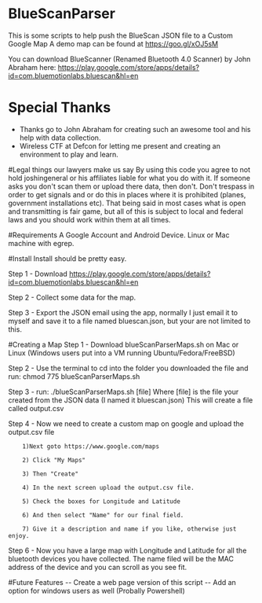 # BlueScanParser
This is some scripts to help push the BlueScan JSON file to a Custom Google Map
A demo map can be found at https://goo.gl/xOJ5sM

You can download BlueScanner (Renamed Bluetooth 4.0 Scanner) by John Abraham here: https://play.google.com/store/apps/details?id=com.bluemotionlabs.bluescan&hl=en

# Special Thanks
- Thanks go to John Abraham for creating such an awesome tool and his help with data collection. 
- Wireless CTF at Defcon for letting me present and creating an environment to play and learn.

#Legal things our lawyers make us say
By using this code you agree to not hold joshingeneral or his affiliates liable for what you do with it. If someone asks you don't scan them or upload there data, then don't. Don't trespass  in order to get signals and or do this in places where it is prohibited (planes, government installations etc). That being said in most cases what is open and transmitting is fair game, but all of this is subject to local and federal laws and you should work within them at all times. 

#Requirements
A Google Account and Android Device.
Linux or Mac machine with egrep.

#Install
Install should be pretty easy. 

Step 1 - Download https://play.google.com/store/apps/details?id=com.bluemotionlabs.bluescan&hl=en

Step 2 - Collect some data for the map. 

Step 3 - Export the JSON email using the app, normally I just email it to myself and save it to a file named bluescan.json, but your are not limited to this.

#Creating a Map
Step 1 - Download blueScanParserMaps.sh on Mac or Linux (Windows users put into a VM running Ubuntu/Fedora/FreeBSD)

Step 2 - Use the terminal to cd into the folder you downloaded the file and run:
         chmod 775 blueScanParserMaps.sh 

Step 3 - run:
        ./blueScanParserMaps.sh [file]
        Where [file] is the file your created from the JSON data (I named it bluescan.json)
        This will create a file called output.csv
        
Step 4 - Now we need to create a custom map on google and upload the output.csv file

        1)Next goto https://www.google.com/maps
        
        2) Click "My Maps"
        
        3) Then "Create"
        
        4) In the next screen upload the output.csv file.
        
        5) Check the boxes for Longitude and Latitude
        
        6) And then select "Name" for our final field.
        
        7) Give it a description and name if you like, otherwise just enjoy.
        
Step 6 - Now you have a large map with Longitude and Latitude for all the bluetooth devices you have collected. The name filed will be the
        MAC address of the device and you can scroll as you see fit. 
        
        
#Future Features
 -- Create a web page version of this script
 -- Add an option for windows users as well (Probally Powershell)
 

